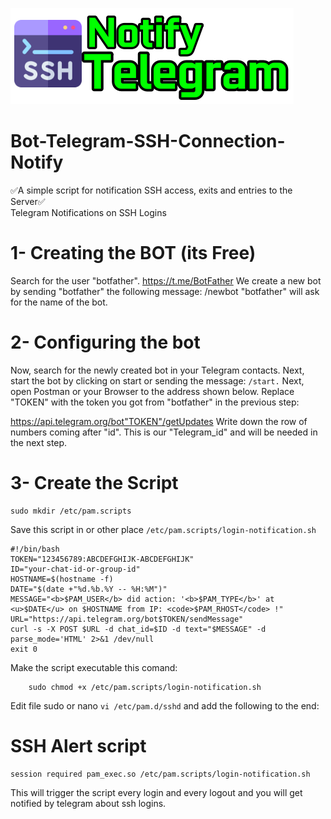 
![alt text](image.png)
# Bot-Telegram-SSH-Connection-Notify
✅A simple script for notification SSH access, exits and entries to the Server✅
<br>Telegram Notifications on SSH Logins 

# 1- Creating the BOT (its Free)
Search for the user "botfather". https://t.me/BotFather
We create a new bot by sending "botfather" the following message:
/newbot
"botfather" will ask for the name of the bot.
# 2- Configuring the bot
Now, search for the newly created bot in your Telegram contacts. Next, start the bot by clicking on start or sending the message:
<code>/start.</code>
Next, open Postman or your Browser to the address shown below. Replace "TOKEN" with the token you got from "botfather" in the previous step:

https://api.telegram.org/bot"TOKEN"/getUpdates
Write down the row of numbers coming after "id". This is our "Telegram_id" and will be needed in the next step.
# 3- Create the Script
    sudo mkdir /etc/pam.scripts
Save this script in or other place <code>/etc/pam.scripts/login-notification.sh</code>

    #!/bin/bash
    TOKEN="123456789:ABCDEFGHIJK-ABCDEFGHIJK"
    ID="your-chat-id-or-group-id"
    HOSTNAME=$(hostname -f)
    DATE="$(date +"%d.%b.%Y -- %H:%M")"
    MESSAGE="<b>$PAM_USER</b> did action: '<b>$PAM_TYPE</b>' at <u>$DATE</u> on $HOSTNAME from IP: <code>$PAM_RHOST</code> !"
    URL="https://api.telegram.org/bot$TOKEN/sendMessage"
    curl -s -X POST $URL -d chat_id=$ID -d text="$MESSAGE" -d parse_mode='HTML' 2>&1 /dev/null
    exit 0   

Make the script executable this comand: 

        sudo chmod +x /etc/pam.scripts/login-notification.sh

Edit  file sudo or nano <code>vi /etc/pam.d/sshd</code> and add the following to the end:   

# SSH Alert script
    session required pam_exec.so /etc/pam.scripts/login-notification.sh

This will trigger the script every login and every logout and you will get notified by telegram about ssh logins.

